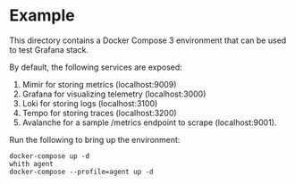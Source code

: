 # Example

This directory contains a Docker Compose 3 environment that can be used to test
Grafana stack.

By default, the following services are exposed:

1. Mimir for storing metrics (localhost:9009)
2. Grafana for visualizing telemetry (localhost:3000)
3. Loki for storing logs (localhost:3100)
4. Tempo for storing traces (localhost:3200)
5. Avalanche for a sample /metrics endpoint to scrape (localhost:9001).

Run the following to bring up the environment:

```
docker-compose up -d
whith agent
docker-compose --profile=agent up -d
```
